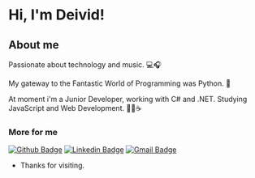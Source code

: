 # Hi, I'm Deivid! 

## About me
Passionate about technology and music. :computer::headphones:

My gateway to the Fantastic World of Programming was Python. :snake:

At moment i'm a Junior Developer, working with C# and .NET. Studying JavaScript and Web Development. :man_technologist::coffee:

### More for me

[![Github Badge](https://img.shields.io/badge/-Github-000?style=flat-square&logo=Github&logoColor=white&link=https://github.com/leividduan)](https://github.com/leividduan)
[![Linkedin Badge](https://img.shields.io/badge/-LinkedIn-blue?style=flat-square&logo=Linkedin&logoColor=white&link=https://www.linkedin.com/in/deivid-luan-c-08051811b/)](https://www.linkedin.com/in/deivid-luan-c-08051811b/)
[![Gmail Badge](https://img.shields.io/badge/-Gmail-c14438?style=flat-square&logo=Gmail&logoColor=white&link=mailto:deivid.cardos@gmail.com)](mailto:deivid.cardos@gmail.com)

- Thanks for visiting.
